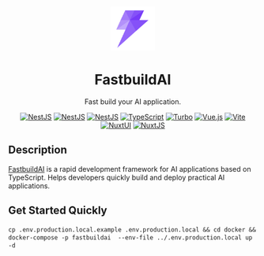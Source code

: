 <p align="center">
  <a href="http://nestjs.com/" target="blank"><img src="./apps/web/public/pwa-512x512.png" width="90" alt="Nest Logo" /></a>
</p>

<h1 align="center">FastbuildAI</h1>

<p align="center">
  Fast build your AI application.
</p>

<p align="center">
  <a href="https://nestjs.com/"><img src="https://img.shields.io/badge/NestJS-11.x-ea2845" alt="NestJS" /></a>
  <a href="https://typeorm.io/"><img src="https://img.shields.io/badge/Typeorm-0.3.x-ef4100" alt="NestJS" /></a>
  <a href="https://www.postgresql.org/"><img src="https://img.shields.io/badge/PostgreSQL-17.x-29527d" alt="NestJS" /></a>
  <a href="https://www.typescriptlang.org/"><img src="https://img.shields.io/badge/TypeScript-5.x-3178c6" alt="TypeScript" /></a>
  <a href="https://turbo.build/"><img src="https://img.shields.io/badge/Turbo-2.x-6d5cb3" alt="Turbo" /></a>
  <a href="https://vuejs.org/"><img src="https://img.shields.io/badge/Vue.js-3.x-3aaf78" alt="Vue.js" /></a>
  <a href="https://vitejs.dev/"><img src="https://img.shields.io/badge/vite-6.x-646cff" alt="Vite" /></a>
  <a href="https://ui.nuxt.com/"><img src="https://img.shields.io/badge/NuxtUI-3.x-00b95f" alt="NuxtUI" /></a>
  <a href="https://nuxt.com/"><img src="https://img.shields.io/badge/NuxtJS-3.x-00b95f" alt="NuxtJS" /></a>
</p>

## Description

[FastbuildAI](https://github.com/FastbuildAI/FastbuildAI) is a rapid development framework for AI applications
based on TypeScript. Helps developers quickly build and deploy practical AI applications.


## Get Started Quickly
```
cp .env.production.local.example .env.production.local && cd docker &&  docker-compose -p fastbuildai  --env-file ../.env.production.local up -d
```
